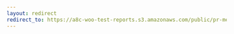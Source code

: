 ```yaml
---
layout: redirect
redirect_to: https://a8c-woo-test-reports.s3.amazonaws.com/public/pr-merge/36364/e2e/index.html
---
```

